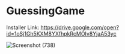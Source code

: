 # GuessingGame

Installer Link: https://drive.google.com/open?id=1oSj1Gh5KXM8YXfhpkRcMOIv8YjaA53yc

![Screenshot (738)](https://user-images.githubusercontent.com/40406575/80440577-a86ccd80-893b-11ea-99e6-683b956b9709.png)
